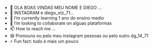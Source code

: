 - 👋 OLA BOAS VINDAS MEU NOME E DIEGO ...
- 👀 INSTAGRAM e diego_xtz_71...
- 🌱 I’m currently learning 1 ano do ensino medio
- 💞️ I’m looking to collaborate on alguas plataformas 
- 📫 How to reach me ...
- 😄 Pronouns ou pelo meu instagram pessoas ou pelo outro dg_14_71
- ⚡ Fun fact: tudo e mais um pouco 

<!---
diego060607/diego060607 is a ✨ special ✨ repository because its `README.md` (this file) appears on your GitHub profile.
You can click the Preview link to take a look at your changes.
--->
